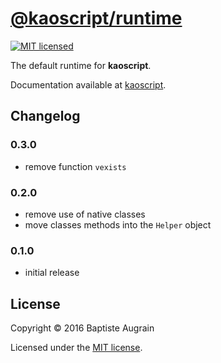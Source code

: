 [@kaoscript/runtime](https://github.com/kaoscript/runtime)
=================================================================

[![MIT licensed](https://img.shields.io/badge/license-MIT-blue.svg)](./LICENSE)

The default runtime for **kaoscript**.

Documentation available at [kaoscript](https://github.com/kaoscript/kaoscript).

Changelog
---------

### 0.3.0

- remove function `vexists`

### 0.2.0

- remove use of native classes
- move classes methods into the `Helper` object

### 0.1.0

- initial release

License
-------

Copyright &copy; 2016 Baptiste Augrain

Licensed under the [MIT license](http://www.opensource.org/licenses/mit-license.php).